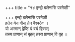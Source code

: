 +++
title = "१४ इन्द्रो बलेनासि परमेष्ठी"

+++
इन्द्रो बलेनासि परमेष्ठी  
व्रतेन येन गौस् तेन वैश्वदेवः ।  
यो अस्मान् द्वेष्टि यं वयं द्विष्मस्  
तस्य प्राणान् सं बृहत् तस्य प्राणान् वि वृह ॥